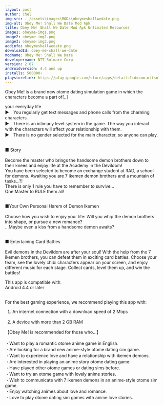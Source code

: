 ```yaml
---
layout: post
author: chel
img-src: ../assets\images\MODs\obeymeshallwedate.png
img-alt: Obey Me! Shall We Date Mod Apk
title: Obey Me! Shall We Date Mod Apk Unlimited Resources
image1: obeyme-img1.png
image2: obeyme-img2.png 
image3: obeyme-img3.png
addinfo: obeymeshallwedate.png
downloadId: obey-me-shall-we-date
modname: Obey Me! Shall We Date
developername: NTT Solmare Corp
version: 2.07
androidversion: 4.4 and up
installs: 500000+
playstorelink: https://play.google.com/store/apps/details?id=com.nttsolmare.game.android.obeyme
---
```

<p>Obey Me! is a brand new otome dating simulation game in which the characters become a part of[..]

your everyday life<br>
▶　You regularly get text messages and phone calls from the charming characters.<br>
▶　There is an intimacy level system in the game. The way you interact with the characters will affect your relationship with them.<br>
▶　There is no gender selected for the main character, so anyone can play.<br><br>

■ Story<br><br>
Become the master who brings the handsome demon brothers down to their knees and enjoy life at the Academy in the Devildom!<br>
You have been selected to become an exchange student at RAD, a school for demons. Awaiting you are 7 ikemen demon brothers and a mountain of tasks...?!<br>
There is only 1 rule you have to remember to survive...<br>
One Master to RULE them all!<br><br>

■Your Own Personal Harem of Demon Ikemen<br><br>
Choose how you wish to enjoy your life: Will you whip the demon brothers into shape, or pursue a new romance?<br>
...Maybe even a kiss from a handsome demon awaits?<br><br>

■ Entertaining Card Battles<br><br>
Evil demons in the Devildom are after your soul! With the help from the 7 ikemen brothers, you can defeat them in exciting card battles. Choose your team, see the lovely chibi characters appear on your screen, and enjoy different music for each stage. Collect cards, level them up, and win the battles!<br>


This app is compatible with:<br>
Android 4.4 or later<br><br>

For the best gaming experience, we recommend playing this app with:<br>
1. An internet connection with a download speed of 2 Mbps<br><br>
2. A device with more than 2 GB RAM

【Obey Me! is recommended for those who...】<br><br>
・Want to play a romantic otome anime game in English.<br>
・Are looking for a brand new anime-style otome dating sim game.<br>
・Want to experience love and have a relationship with ikemen demons.<br>
・Are interested in playing an anime story otome dating game.<br>
・Have played other otome games or dating sims before.<br>
・Want to try an otome game with lovely anime stories.<br>
・Wish to communicate with 7 ikemen demons in an anime-style otome sim game.<br>
・Enjoy watching animes about love and romance.<br>
・Love to play otome dating sim games with anime love stories.</p>
